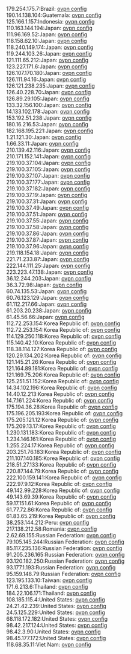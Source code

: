 179.254.175.7:Brazil: [ovpn config](vpn/179_254_175_7.ovpn)  
190.14.138.104:Guatemala: [ovpn config](vpn/190_14_138_104.ovpn)  
125.166.1.157:Indonesia: [ovpn config](vpn/125_166_1_157.ovpn)  
110.163.144.194:Japan: [ovpn config](vpn/110_163_144_194.ovpn)  
111.96.169.52:Japan: [ovpn config](vpn/111_96_169_52.ovpn)  
118.158.62.10:Japan: [ovpn config](vpn/118_158_62_10.ovpn)  
118.240.149.174:Japan: [ovpn config](vpn/118_240_149_174.ovpn)  
119.244.103.26:Japan: [ovpn config](vpn/119_244_103_26.ovpn)  
121.111.65.212:Japan: [ovpn config](vpn/121_111_65_212.ovpn)  
123.227.171.6:Japan: [ovpn config](vpn/123_227_171_6.ovpn)  
126.107.170.180:Japan: [ovpn config](vpn/126_107_170_180.ovpn)  
126.111.94.16:Japan: [ovpn config](vpn/126_111_94_16.ovpn)  
126.121.238.235:Japan: [ovpn config](vpn/126_121_238_235.ovpn)  
126.40.228.70:Japan: [ovpn config](vpn/126_40_228_70.ovpn)  
126.89.29.105:Japan: [ovpn config](vpn/126_89_29_105.ovpn)  
133.32.156.100:Japan: [ovpn config](vpn/133_32_156_100.ovpn)  
14.133.102.178:Japan: [ovpn config](vpn/14_133_102_178.ovpn)  
153.192.51.238:Japan: [ovpn config](vpn/153_192_51_238.ovpn)  
180.16.216.53:Japan: [ovpn config](vpn/180_16_216_53.ovpn)  
182.168.195.221:Japan: [ovpn config](vpn/182_168_195_221.ovpn)  
1.21.121.30:Japan: [ovpn config](vpn/1_21_121_30.ovpn)  
1.66.33.11:Japan: [ovpn config](vpn/1_66_33_11.ovpn)  
210.139.42.116:Japan: [ovpn config](vpn/210_139_42_116.ovpn)  
210.171.152.141:Japan: [ovpn config](vpn/210_171_152_141.ovpn)  
219.100.37.104:Japan: [ovpn config](vpn/219_100_37_104.ovpn)  
219.100.37.105:Japan: [ovpn config](vpn/219_100_37_105.ovpn)  
219.100.37.107:Japan: [ovpn config](vpn/219_100_37_107.ovpn)  
219.100.37.177:Japan: [ovpn config](vpn/219_100_37_177.ovpn)  
219.100.37.182:Japan: [ovpn config](vpn/219_100_37_182.ovpn)  
219.100.37.19:Japan: [ovpn config](vpn/219_100_37_19.ovpn)  
219.100.37.31:Japan: [ovpn config](vpn/219_100_37_31.ovpn)  
219.100.37.49:Japan: [ovpn config](vpn/219_100_37_49.ovpn)  
219.100.37.51:Japan: [ovpn config](vpn/219_100_37_51.ovpn)  
219.100.37.55:Japan: [ovpn config](vpn/219_100_37_55.ovpn)  
219.100.37.58:Japan: [ovpn config](vpn/219_100_37_58.ovpn)  
219.100.37.86:Japan: [ovpn config](vpn/219_100_37_86.ovpn)  
219.100.37.87:Japan: [ovpn config](vpn/219_100_37_87.ovpn)  
219.100.37.96:Japan: [ovpn config](vpn/219_100_37_96.ovpn)  
219.118.154.18:Japan: [ovpn config](vpn/219_118_154_18.ovpn)  
221.71.233.87:Japan: [ovpn config](vpn/221_71_233_87.ovpn)  
222.144.111.25:Japan: [ovpn config](vpn/222_144_111_25.ovpn)  
223.223.47.138:Japan: [ovpn config](vpn/223_223_47_138.ovpn)  
36.12.244.203:Japan: [ovpn config](vpn/36_12_244_203.ovpn)  
36.3.72.98:Japan: [ovpn config](vpn/36_3_72_98.ovpn)  
60.74.135.53:Japan: [ovpn config](vpn/60_74_135_53.ovpn)  
60.76.123.129:Japan: [ovpn config](vpn/60_76_123_129.ovpn)  
61.112.217.66:Japan: [ovpn config](vpn/61_112_217_66.ovpn)  
61.203.20.238:Japan: [ovpn config](vpn/61_203_20_238.ovpn)  
61.45.56.66:Japan: [ovpn config](vpn/61_45_56_66.ovpn)  
112.72.253.154:Korea Republic of: [ovpn config](vpn/112_72_253_154.ovpn)  
112.72.253.154:Korea Republic of: [ovpn config](vpn/112_72_253_154.ovpn)  
114.129.250.118:Korea Republic of: [ovpn config](vpn/114_129_250_118.ovpn)  
115.140.42.10:Korea Republic of: [ovpn config](vpn/115_140_42_10.ovpn)  
118.38.114.127:Korea Republic of: [ovpn config](vpn/118_38_114_127.ovpn)  
120.29.134.202:Korea Republic of: [ovpn config](vpn/120_29_134_202.ovpn)  
121.145.21.26:Korea Republic of: [ovpn config](vpn/121_145_21_26.ovpn)  
121.164.89.181:Korea Republic of: [ovpn config](vpn/121_164_89_181.ovpn)  
121.169.75.206:Korea Republic of: [ovpn config](vpn/121_169_75_206.ovpn)  
125.251.51.152:Korea Republic of: [ovpn config](vpn/125_251_51_152.ovpn)  
14.34.102.196:Korea Republic of: [ovpn config](vpn/14_34_102_196.ovpn)  
14.40.12.213:Korea Republic of: [ovpn config](vpn/14_40_12_213.ovpn)  
14.7.161.224:Korea Republic of: [ovpn config](vpn/14_7_161_224.ovpn)  
175.194.36.28:Korea Republic of: [ovpn config](vpn/175_194_36_28.ovpn)  
175.196.205.193:Korea Republic of: [ovpn config](vpn/175_196_205_193.ovpn)  
175.205.121.12:Korea Republic of: [ovpn config](vpn/175_205_121_12.ovpn)  
175.209.13.17:Korea Republic of: [ovpn config](vpn/175_209_13_17.ovpn)  
1.230.131.183:Korea Republic of: [ovpn config](vpn/1_230_131_183.ovpn)  
1.234.146.161:Korea Republic of: [ovpn config](vpn/1_234_146_161.ovpn)  
1.255.224.17:Korea Republic of: [ovpn config](vpn/1_255_224_17.ovpn)  
203.251.76.183:Korea Republic of: [ovpn config](vpn/203_251_76_183.ovpn)  
211.107.140.185:Korea Republic of: [ovpn config](vpn/211_107_140_185.ovpn)  
218.51.27.133:Korea Republic of: [ovpn config](vpn/218_51_27_133.ovpn)  
220.87.144.79:Korea Republic of: [ovpn config](vpn/220_87_144_79.ovpn)  
222.100.159.141:Korea Republic of: [ovpn config](vpn/222_100_159_141.ovpn)  
222.97.9.12:Korea Republic of: [ovpn config](vpn/222_97_9_12.ovpn)  
49.142.99.228:Korea Republic of: [ovpn config](vpn/49_142_99_228.ovpn)  
49.143.69.39:Korea Republic of: [ovpn config](vpn/49_143_69_39.ovpn)  
59.17.151.61:Korea Republic of: [ovpn config](vpn/59_17_151_61.ovpn)  
61.77.72.86:Korea Republic of: [ovpn config](vpn/61_77_72_86.ovpn)  
61.83.65.219:Korea Republic of: [ovpn config](vpn/61_83_65_219.ovpn)  
38.253.144.212:Peru: [ovpn config](vpn/38_253_144_212.ovpn)  
217.138.212.58:Romania: [ovpn config](vpn/217_138_212_58.ovpn)  
2.62.69.155:Russian Federation: [ovpn config](vpn/2_62_69_155.ovpn)  
79.105.145.244:Russian Federation: [ovpn config](vpn/79_105_145_244.ovpn)  
85.117.235.136:Russian Federation: [ovpn config](vpn/85_117_235_136.ovpn)  
91.205.236.165:Russian Federation: [ovpn config](vpn/91_205_236_165.ovpn)  
93.120.182.250:Russian Federation: [ovpn config](vpn/93_120_182_250.ovpn)  
93.177.1.193:Russian Federation: [ovpn config](vpn/93_177_1_193.ovpn)  
95.159.148.79:Russian Federation: [ovpn config](vpn/95_159_148_79.ovpn)  
123.195.133.10:Taiwan: [ovpn config](vpn/123_195_133_10.ovpn)  
171.6.213.6:Thailand: [ovpn config](vpn/171_6_213_6.ovpn)  
184.22.106.171:Thailand: [ovpn config](vpn/184_22_106_171.ovpn)  
108.185.115.4:United States: [ovpn config](vpn/108_185_115_4.ovpn)  
24.21.42.239:United States: [ovpn config](vpn/24_21_42_239.ovpn)  
24.5.125.229:United States: [ovpn config](vpn/24_5_125_229.ovpn)  
68.118.172.182:United States: [ovpn config](vpn/68_118_172_182.ovpn)  
98.42.217.124:United States: [ovpn config](vpn/98_42_217_124.ovpn)  
98.42.3.90:United States: [ovpn config](vpn/98_42_3_90.ovpn)  
98.45.177.172:United States: [ovpn config](vpn/98_45_177_172.ovpn)  
118.68.35.11:Viet Nam: [ovpn config](vpn/118_68_35_11.ovpn)  

